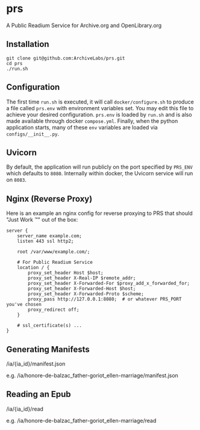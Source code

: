 # prs

A Public Readium Service for Archive.org and OpenLibrary.org

## Installation

```
git clone git@github.com:ArchiveLabs/prs.git
cd prs
./run.sh
```

## Configuration

The first time `run.sh` is executed, it will call
`docker/configure.sh` to produce a file called `prs.env` with
environment variables set. You may edit this file to achieve your
desired configuration. `prs.env` is loaded by `run.sh` and is also
made available through docker `compose.yml`. Finally, when the python
application starts, many of these `env` variables are loaded via
`configs/__init__.py`.

## Uvicorn

By default, the application will run publicly on the port specified by
`PRS_ENV` which defaults to `8080`. Internally within docker, the
Uvicorn service will run on `8083`.

## Nginx (Reverse Proxy)

Here is an example an nginx config for reverse proxying to PRS that should "Just Work &trade;" out of the box:

```
server {
    server_name example.com;
    listen 443 ssl http2;

    root /var/www/example.com/;

    # For Public Readium Service
    location / {
        proxy_set_header Host $host;
        proxy_set_header X-Real-IP $remote_addr;
        proxy_set_header X-Forwarded-For $proxy_add_x_forwarded_for;
        proxy_set_header X-Forwarded-Host $host;
        proxy_set_header X-Forwarded-Proto $scheme;
        proxy_pass http://127.0.0.1:8080;  # or whatever PRS_PORT you've chosen
        proxy_redirect off;
    }

    # ssl_certificate(s) ...
}
```

## Generating Manifests

/ia/{ia_id}/manifest.json

e.g. /ia/honore-de-balzac_father-goriot_ellen-marriage/manifest.json

## Reading an Epub

/ia/{ia_id}/read

e.g. /ia/honore-de-balzac_father-goriot_ellen-marriage/read
